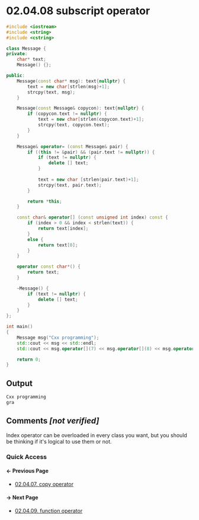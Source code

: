 # 02.04.08 subscript operator

```cxx
#include <iostream>
#include <string>
#include <cstring>

class Message {
private:
    char* text;
    Message() {};

public:
    Message(const char* msg): text{nullptr} {
        text = new char[strlen(msg)+1];
        strcpy(text, msg);
    }

    Message(const Message& copycon): text{nullptr} {
        if (copycon.text != nullptr) {
            text = new char[strlen(copycon.text)+1];
            strcpy(text, copycon.text);
        }
    }

    Message& operator= (const Message& pair) {
        if ((this != &pair) && (pair.text != nullptr)) {
            if (text != nullptr) {
                delete [] text;
            }
            
            text = new char [strlen(pair.text)+1];
            strcpy(text, pair.text);
        }

        return *this;
    }

    const char& operator[] (const unsigned int index) const {
        if (index > 0 && index < strlen(text)) {
            return text[index];
        }
        else {
            return text[0];
        }
    }

    operator const char*() {
        return text;
    }

    ~Message() {
        if (text != nullptr) {
            delete [] text;
        }
    }
};

int main()
{
    Message msg("Cxx programming");
    std::cout << msg << std::endl;
    std::cout << msg.operator[](7) << msg.operator[](8) << msg.operator[](9) << std::endl;

    return 0;
}

```

## Output

```txt
Cxx programming
gra
```

## Comments *[not verified]*

Index operator can be overloaded in every class you want, but you should be thinking if it's logical to use them or not.

### Quick Access

<div class="previous_page pagination">

#### &#8592; Previous Page

* [02.04.07. copy operator](./../../02.object_oriented/04.operators/07.copy.md)

</div>
<div class="next_page pagination">

#### &#8594; Next Page

* [02.04.09. function operator](./../../02.object_oriented/04.operators/09.function.md)

</div>
